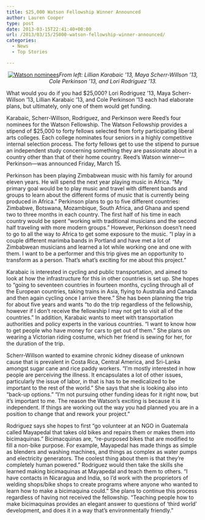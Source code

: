 ```yaml
---
title: $25,000 Watson Fellowship Winner Announced
author: Lauren Cooper
type: post
date: 2013-03-15T22:41:40+00:00
url: /2013/03/15/25000-watson-fellowship-winner-announced/
categories:
  - News
  - Top Stories

---
```

<p style="text-align: center;">
  <a href="https://i2.wp.com/www.reedquest.org/wp-content/uploads/2013/03/IMG_1570_web.jpg"><img class="aligncenter size-full wp-image-2177" alt="Watson nominees" src="https://i2.wp.com/www.reedquest.org/wp-content/uploads/2013/03/IMG_1570_web.jpg?resize=770%2C513" data-recalc-dims="1" /></a><em>From left: Lillian Karabaic &#8217;13, Maya Scherr-Willson &#8217;13, Cole Perkinson &#8217;13, and Lori Rodriguez &#8217;13.</em>
</p>

What would you do if you had $25,000? Lori Rodriguez ’13, Maya Scherr-Willson ’13, Lillian Karabaic ’13, and Cole Perkinson ’13 each had elaborate plans, but ultimately, only one of them would get funding.

Karabaic, Scherr-Willson, Rodriguez, and Perkinson were Reed’s four nominees for the Watson Fellowship. The Watson Fellowship provides a stipend of $25,000 to forty fellows selected from forty participating liberal arts colleges. Each college nominates four seniors in a highly competitive internal selection process. The forty fellows get to use the stipend to pursue an independent study concerning something they are passionate about in a country other than that of their home country. Reed’s Watson winner—Perkinson—was announced Friday, March 15.

Perkinson has been playing Zimbabwean music with his family for around eleven years. He will spend the next year playing music in Africa. “My primary goal would be to play music and travel with different bands and groups to learn about the different forms of music that is currently being produced in Africa.” Perkinson plans to go to five different countries: Zimbabwe, Botswana, Mozambique, South Africa, and Ghana and spend two to three months in each country. The first half of his time in each country would be spent “working with traditional musicians and the second half traveling with more modern groups.” However, Perkinson doesn’t need to go to all the way to Africa to get some exposure to the music. “I play in a couple different marimba bands in Portland and have met a lot of Zimbabwean musicians and learned a lot while working one and one with them. I want to be a performer and this trip gives me an opportunity to transform as a person. That’s what’s exciting for me about this project.”

Karabaic is interested in cycling and public transportation, and aimed to look at how the infrastructure for this in other countries is set up. She hopes to “going to seventeen countries in fourteen months, cycling through all of the European countries, taking trains in Asia, flying to Australia and Canada and then again cycling once I arrive there.” She has been planning the trip for about five years and wants “to do the trip regardless of the fellowship, however if I don’t receive the fellowship I may not get to visit all of the countries.” In addition, Karabaic wants to meet with transportation authorities and policy experts in the various countries. “I want to know how to get people who have money for cars to get out of them.” She plans on wearing a Victorian riding costume, which her friend is sewing for her, for the duration of the trip.

Scherr-Willson wanted to examine chronic kidney disease of unknown cause that is prevalent in Costa Rica, Central America, and Sri-Lanka amongst sugar cane and rice paddy workers. “I’m mostly interested in how people are perceiving the illness. It encapsulates a lot of other issues, particularly the issue of labor, in that is has to be medicalized to be important to the rest of the world.” She says that she is looking also into “back-up options.” “I’m not pursuing other funding ideas for it right now, but it’s important to me. The reason the Watson’s exciting is because it is independent. If things are working out the way you had planned you are in a position to change that and rework your project.”

Rodriguez says she hopes to first “go volunteer at an NGO in Guatemala called Mayapedal that takes old bikes and repairs them or makes them into bicimaquinas.” Bicimacquinas are, “re-purposed bikes that are modified to fill a non-bike purpose. For example, Mayapedal has made things as simple as blenders and washing machines, and things as complex as water pumps and electricity generators. The coolest thing about them is that they&#8217;re completely human powered.” Rodriguez would then take the skills she learned making bicimaquinas at Mayapedal and teach them to others. “I have contacts in Nicaragua and India, so I&#8217;d work with the proprietors of welding shops/bike shops to create programs where anyone who wanted to learn how to make a bicimaquina could.” She plans to continue this process regardless of having not received the fellowship. “Teaching people how to make bicimaquinas provides an elegant answer to questions of ‘third world’ development, and does it in a way that&#8217;s environmentally friendly.”